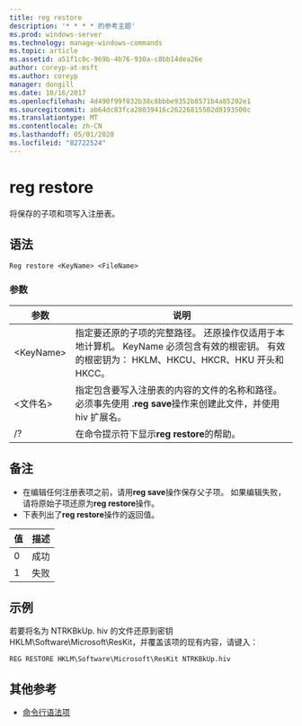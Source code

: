 ```yaml
---
title: reg restore
description: '* * * * 的参考主题'
ms.prod: windows-server
ms.technology: manage-windows-commands
ms.topic: article
ms.assetid: a51f1c0c-969b-4b76-930a-c8bb14dea26e
author: coreyp-at-msft
ms.author: coreyp
manager: dongill
ms.date: 10/16/2017
ms.openlocfilehash: 4d490f99f032b38c8bbbe9352b8571b4a85202e1
ms.sourcegitcommit: ab64dc83fca28039416c26226815502d0193500c
ms.translationtype: MT
ms.contentlocale: zh-CN
ms.lasthandoff: 05/01/2020
ms.locfileid: "82722524"
---
```

# <a name="reg-restore"></a>reg restore



将保存的子项和项写入注册表。



## <a name="syntax"></a>语法

```
Reg restore <KeyName> <FileName>
```

### <a name="parameters"></a>参数

|参数|说明|
|---------|-----------|
|\<KeyName>|指定要还原的子项的完整路径。 还原操作仅适用于本地计算机。 KeyName 必须包含有效的根密钥。 有效的根密钥为： HKLM、HKCU、HKCR、HKU 开头和 HKCC。|
|\<文件名>|指定包含要写入注册表的内容的文件的名称和路径。 必须事先使用 **.reg save**操作来创建此文件，并使用 hiv 扩展名。|
|/?|在命令提示符下显示**reg restore**的帮助。|

## <a name="remarks"></a>备注

-   在编辑任何注册表项之前，请用**reg save**操作保存父子项。 如果编辑失败，请将原始子项还原为**reg restore**操作。
-   下表列出了**reg restore**操作的返回值。

|值|描述|
|-----|-----------|
|0|成功|
|1|失败|

## <a name="examples"></a>示例

若要将名为 NTRKBkUp. hiv 的文件还原到密钥 HKLM\Software\Microsoft\ResKit，并覆盖该项的现有内容，请键入：
```
REG RESTORE HKLM\Software\Microsoft\ResKit NTRKBkUp.hiv
```

## <a name="additional-references"></a>其他参考

- [命令行语法项](command-line-syntax-key.md)